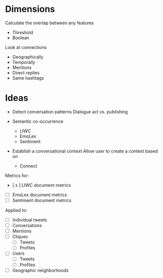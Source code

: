 # Dimensions

Calculate the overlap between any features
* Threshold
* Boolean

Look at connections
* Geographically
* Temporally
* Mentions
* Direct replies
* Same hashtags

# Ideas

* Detect conversation patterns
    Dialogue act vs. publishing

* Semantic co-occurrence
  * LIWC
  * EmoLex
  * Sentiment

* Establish a conversational context
  Allow user to create a context based on
  * Connect

Metrics for:
- [ x ] LIWC document metrics
- [  ] EmoLex document metrics
- [  ] Sentiment document metrics

Applied to:
- [  ] Individual tweets
- [  ] Conversations
- [  ] Mentions
- [  ] Cliques
  - [  ] Tweets
  - [  ] Profiles
- [  ] Users
  - [  ] Tweets
  - [  ] Profiles
- [  ] Geographic neighborhoods

